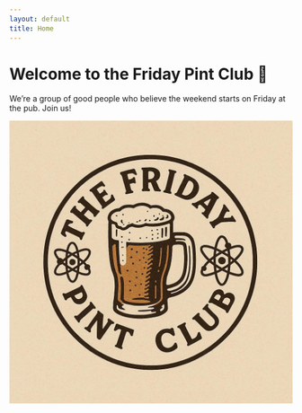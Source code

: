 ```yaml
---
layout: default
title: Home
---
```


# Welcome to the Friday Pint Club 🍻

We’re a group of good people who believe the weekend starts on Friday at the pub. Join us!

![Pub photo](/assets/images/FridayPintClub1.jpg)
